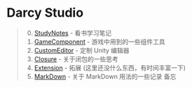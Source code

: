 # Darcy Studio

> 0. [StudyNotes] - 看书学习笔记
> 1. [GameComponent] - 游戏中用到的一些组件工具
> 2. [CustomEditor] - 定制 Unity 编辑器
> 3. [Closure] - 关于闭包的一些思考
> 4. [Extension] - 拓展 (这里还没什么东西，有时间丰富一下)
> 5. [MarkDown] - 关于 MarkDown 用法的一些记录 备忘

[StudyNotes]: StudyNotes/README.md

[CustomEditor]: CustomEditor/README.md

[Closure]: Closure

[GameComponent]: GameComponent/README.md

[Extension]: Extension

[MarkDown]: MarkDown
